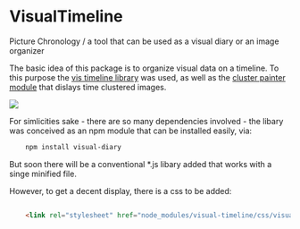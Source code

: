 # VisualTimeline
Picture Chronology / a tool that can be used as a visual diary or an image organizer

The basic idea of this package is to organize visual data on a timeline.
To this purpose the <a href = "https://github.com/almende/vis">vis timeline library</a> was used, as well as the <a href = "https://github.com/Phalanstere/ClusterPainter">cluster painter module</a> that dislays time clustered images.

<img src="http://burckhardt.ludicmedia.de/ClusterPainter/VisualTimebar2.png">


For simlicities sake - there are so many dependencies involved - the libary was conceived as an npm module that can be installed easily, via:

```html
	npm install visual-diary
```
But soon there will be a conventional *.js libary added that works with a singe minified file.

However, to get a decent display, there is a css to be added:

```html

	<link rel="stylesheet" href="node_modules/visual-timeline/css/visualTimeline.css">

```



 



  
